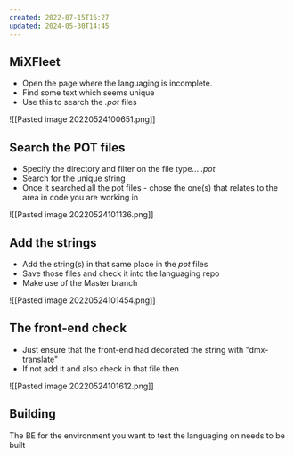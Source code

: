 ```yaml
---
created: 2022-07-15T16:27
updated: 2024-05-30T14:45
---
```

## MiXFleet

- Open the page where the languaging is incomplete.
- Find some text which seems unique
- Use this to search the *.pot* files

![[Pasted image 20220524100651.png]]
## Search the POT files

- Specify the directory and filter on the file type... *.pot*
- Search for the unique string
- Once it searched all the pot files - chose the one(s) that relates to the area in code you are working in

![[Pasted image 20220524101136.png]]

## Add the strings

- Add the string(s) in that same place in the *pot* files
- Save those files and check it into the languaging repo
- Make use of the Master branch

![[Pasted image 20220524101454.png]]

## The front-end check

- Just ensure that the front-end had decorated the string with "dmx-translate"
- If not add it and also check in that file then

![[Pasted image 20220524101612.png]]


## Building

The BE for the environment you want to test the languaging on needs to be built